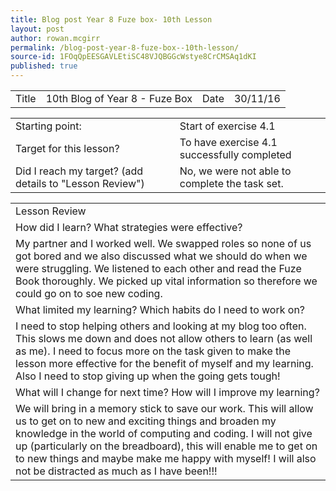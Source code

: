 ```yaml
---
title: Blog post Year 8 Fuze box- 10th Lesson
layout: post
author: rowan.mcgirr
permalink: /blog-post-year-8-fuze-box--10th-lesson/
source-id: 1FOqQpEESGAVLEtiSC48VJQBGGcWstye8CrCMSAq1dKI
published: true
---
```

<table>
  <tr>
    <td>Title</td>
    <td>10th Blog of Year 8 - Fuze Box</td>
    <td>Date</td>
    <td>30/11/16</td>
  </tr>
</table>


<table>
  <tr>
    <td>Starting point:</td>
    <td>Start of exercise 4.1</td>
  </tr>
  <tr>
    <td>Target for this lesson?</td>
    <td>To have exercise 4.1 successfully completed</td>
  </tr>
  <tr>
    <td>Did I reach my target? 
(add details to "Lesson Review")</td>
    <td>No, we were not able to complete the task set. </td>
  </tr>
</table>


<table>
  <tr>
    <td>Lesson Review</td>
  </tr>
  <tr>
    <td>How did I learn? What strategies were effective? </td>
  </tr>
  <tr>
    <td>My partner and I worked well. We swapped roles so none of us got bored and we also discussed what we should do when we were struggling. We listened to each other and read the Fuze Book thoroughly. We picked up vital information so therefore we could go on to soe new coding. </td>
  </tr>
  <tr>
    <td>What limited my learning? Which habits do I need to work on? </td>
  </tr>
  <tr>
    <td>I need to stop helping others and looking at my blog too often. This slows me down and does not allow others to learn (as well as me). I need to focus more on the task given to make the lesson more effective for the benefit of myself and my learning. Also I need to stop giving up when the going gets tough!</td>
  </tr>
  <tr>
    <td>What will I change for next time? How will I improve my learning?</td>
  </tr>
  <tr>
    <td>We will bring in a memory stick to save our work. This will allow us to get on to new and exciting things and broaden my knowledge in the world of computing and coding. I will not give up (particularly on the breadboard), this will enable me to get on to new things and maybe make me happy with myself! I will also not be distracted as much as I have been!!!</td>
  </tr>
</table>


